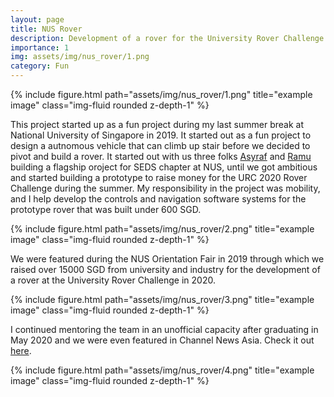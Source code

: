 ```yaml
---
layout: page
title: NUS Rover
description: Development of a rover for the University Rover Challenge 2020
importance: 1
img: assets/img/nus_rover/1.png
category: Fun
---
```


<div class="row">
    <div class="col-sm mt-3 mt-md-0">
        {% include figure.html path="assets/img/nus_rover/1.png" title="example image" class="img-fluid rounded z-depth-1" %}
    </div>
</div>


This project started up as a fun project during my last summer break at National University of Singapore in 2019. It started out as a fun project
to design a autnomous vehicle that can climb up stair before we decided to pivot and build a rover. It started out with us three folks [Asyraf](https://www.linkedin.com/in/asyrafabbas/?originalSubdomain=sg)
and [Ramu](https://www.linkedin.com/in/vairavanramanathan/?originalSubdomain=sg) building a flagship oroject for SEDS chapter at NUS, until we got ambitious and started building a prototype
to raise money for the URC 2020 Rover Challenge during the summer. My responsibility in the project was mobility, and I help develop the controls and navigation software systems for the
prototype rover that was built under 600 SGD.

<div class="row">
    <div class="col-sm mt-3 mt-md-0">
        {% include figure.html path="assets/img/nus_rover/2.png" title="example image" class="img-fluid rounded z-depth-1" %}
    </div>
</div>

We were featured during the NUS Orientation Fair in 2019 through which we raised over 15000 SGD from university and industry
for the development of a rover at the University Rover Challenge in 2020.

<div class="row">
    <div class="col-sm mt-3 mt-md-0">
        {% include figure.html path="assets/img/nus_rover/3.png" title="example image" class="img-fluid rounded z-depth-1" %}
    </div>
</div>

I continued mentoring the team in an unofficial capacity after graduating in May 2020 and we were even featured in Channel News Asia.
Check it out [here](https://www.channelnewsasia.com/watch/why-it-matters-cna/why-aim-space-1462941).

<div class="row">
    <div class="col-sm mt-3 mt-md-0">
        {% include figure.html path="assets/img/nus_rover/4.png" title="example image" class="img-fluid rounded z-depth-1" %}
    </div>
</div>









